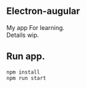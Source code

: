Electron-augular
---
My app For learning.  
Details wip.

## Run app.
```
npm install
npm run start
```